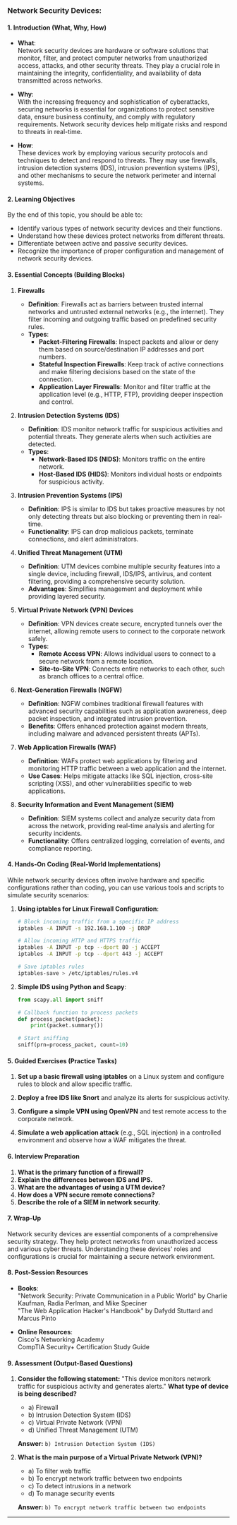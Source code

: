 ### Network Security Devices:

#### 1. **Introduction (What, Why, How)**

- **What**:  
  Network security devices are hardware or software solutions that monitor, filter, and protect computer networks from unauthorized access, attacks, and other security threats. They play a crucial role in maintaining the integrity, confidentiality, and availability of data transmitted across networks.

- **Why**:  
  With the increasing frequency and sophistication of cyberattacks, securing networks is essential for organizations to protect sensitive data, ensure business continuity, and comply with regulatory requirements. Network security devices help mitigate risks and respond to threats in real-time.

- **How**:  
  These devices work by employing various security protocols and techniques to detect and respond to threats. They may use firewalls, intrusion detection systems (IDS), intrusion prevention systems (IPS), and other mechanisms to secure the network perimeter and internal systems.

#### 2. **Learning Objectives**

By the end of this topic, you should be able to:
- Identify various types of network security devices and their functions.
- Understand how these devices protect networks from different threats.
- Differentiate between active and passive security devices.
- Recognize the importance of proper configuration and management of network security devices.

#### 3. **Essential Concepts (Building Blocks)**

1. **Firewalls**
   - **Definition**: Firewalls act as barriers between trusted internal networks and untrusted external networks (e.g., the internet). They filter incoming and outgoing traffic based on predefined security rules.
   - **Types**:
     - **Packet-Filtering Firewalls**: Inspect packets and allow or deny them based on source/destination IP addresses and port numbers.
     - **Stateful Inspection Firewalls**: Keep track of active connections and make filtering decisions based on the state of the connection.
     - **Application Layer Firewalls**: Monitor and filter traffic at the application level (e.g., HTTP, FTP), providing deeper inspection and control.

2. **Intrusion Detection Systems (IDS)**
   - **Definition**: IDS monitor network traffic for suspicious activities and potential threats. They generate alerts when such activities are detected.
   - **Types**:
     - **Network-Based IDS (NIDS)**: Monitors traffic on the entire network.
     - **Host-Based IDS (HIDS)**: Monitors individual hosts or endpoints for suspicious activity.

3. **Intrusion Prevention Systems (IPS)**
   - **Definition**: IPS is similar to IDS but takes proactive measures by not only detecting threats but also blocking or preventing them in real-time.
   - **Functionality**: IPS can drop malicious packets, terminate connections, and alert administrators.

4. **Unified Threat Management (UTM)**
   - **Definition**: UTM devices combine multiple security features into a single device, including firewall, IDS/IPS, antivirus, and content filtering, providing a comprehensive security solution.
   - **Advantages**: Simplifies management and deployment while providing layered security.

5. **Virtual Private Network (VPN) Devices**
   - **Definition**: VPN devices create secure, encrypted tunnels over the internet, allowing remote users to connect to the corporate network safely.
   - **Types**:
     - **Remote Access VPN**: Allows individual users to connect to a secure network from a remote location.
     - **Site-to-Site VPN**: Connects entire networks to each other, such as branch offices to a central office.

6. **Next-Generation Firewalls (NGFW)**
   - **Definition**: NGFW combines traditional firewall features with advanced security capabilities such as application awareness, deep packet inspection, and integrated intrusion prevention.
   - **Benefits**: Offers enhanced protection against modern threats, including malware and advanced persistent threats (APTs).

7. **Web Application Firewalls (WAF)**
   - **Definition**: WAFs protect web applications by filtering and monitoring HTTP traffic between a web application and the internet.
   - **Use Cases**: Helps mitigate attacks like SQL injection, cross-site scripting (XSS), and other vulnerabilities specific to web applications.

8. **Security Information and Event Management (SIEM)**
   - **Definition**: SIEM systems collect and analyze security data from across the network, providing real-time analysis and alerting for security incidents.
   - **Functionality**: Offers centralized logging, correlation of events, and compliance reporting.

#### 4. **Hands-On Coding (Real-World Implementations)**

While network security devices often involve hardware and specific configurations rather than coding, you can use various tools and scripts to simulate security scenarios:

1. **Using iptables for Linux Firewall Configuration**:
   ```bash
   # Block incoming traffic from a specific IP address
   iptables -A INPUT -s 192.168.1.100 -j DROP

   # Allow incoming HTTP and HTTPS traffic
   iptables -A INPUT -p tcp --dport 80 -j ACCEPT
   iptables -A INPUT -p tcp --dport 443 -j ACCEPT

   # Save iptables rules
   iptables-save > /etc/iptables/rules.v4
   ```

2. **Simple IDS using Python and Scapy**:
   ```python
   from scapy.all import sniff

   # Callback function to process packets
   def process_packet(packet):
       print(packet.summary())

   # Start sniffing
   sniff(prn=process_packet, count=10)
   ```

#### 5. **Guided Exercises (Practice Tasks)**

1. **Set up a basic firewall using iptables** on a Linux system and configure rules to block and allow specific traffic.

2. **Deploy a free IDS like Snort** and analyze its alerts for suspicious activity.

3. **Configure a simple VPN using OpenVPN** and test remote access to the corporate network.

4. **Simulate a web application attack** (e.g., SQL injection) in a controlled environment and observe how a WAF mitigates the threat.

#### 6. **Interview Preparation**

1. **What is the primary function of a firewall?**
2. **Explain the differences between IDS and IPS.**
3. **What are the advantages of using a UTM device?**
4. **How does a VPN secure remote connections?**
5. **Describe the role of a SIEM in network security.**

#### 7. **Wrap-Up**

Network security devices are essential components of a comprehensive security strategy. They help protect networks from unauthorized access and various cyber threats. Understanding these devices' roles and configurations is crucial for maintaining a secure network environment.

#### 8. **Post-Session Resources**

- **Books**:  
  "Network Security: Private Communication in a Public World" by Charlie Kaufman, Radia Perlman, and Mike Speciner  
  "The Web Application Hacker's Handbook" by Dafydd Stuttard and Marcus Pinto

- **Online Resources**:  
  Cisco's Networking Academy  
  CompTIA Security+ Certification Study Guide

#### 9. **Assessment (Output-Based Questions)**

1. **Consider the following statement:**
   "This device monitors network traffic for suspicious activity and generates alerts."
   **What type of device is being described?**
   - a) Firewall
   - b) Intrusion Detection System (IDS)
   - c) Virtual Private Network (VPN)
   - d) Unified Threat Management (UTM)

   **Answer:** `b) Intrusion Detection System (IDS)`

2. **What is the main purpose of a Virtual Private Network (VPN)?**
   - a) To filter web traffic
   - b) To encrypt network traffic between two endpoints
   - c) To detect intrusions in a network
   - d) To manage security events

   **Answer:** `b) To encrypt network traffic between two endpoints`

---
